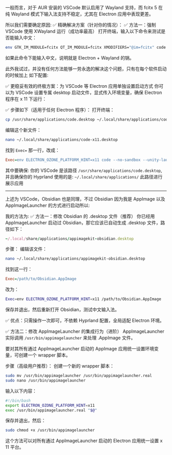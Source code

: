 一般而言，对于 AUR 安装的 VSCode 默认启用了 Wayland 支持，而 fcitx 5 在纯 Wayland 模式下输入法支持不稳定，尤其在 Electron 应用中表现更差。

所以我们需要确定原因:
✅ 精确解决方案（针对你的情况）：
✅ 方法一：强制 VSCode 使用 XWayland 运行（成功率最高）
打开终端，输入以下命令来测试是否能输入中文：

```bash
env GTK_IM_MODULE=fcitx QT_IM_MODULE=fcitx XMODIFIERS="@im=fcitx" code --ozone-platform=x11
```
如果此命令下能输入中文，说明就是 Electron + Wayland 的锅。

此外我试过，并没有任何方法能够一劳永逸的解决这个问题，只有在每个软件启动的时候加上
如下配置:

✅ 更稳妥有效的终极方案：为 VSCode 等 Electron 应用单独设置启动方式
你可以为 VSCode 设置专属 desktop 启动文件，显式传入环境变量，确保 Electron 程序在 x 11 下运行：

✅ 步骤如下（适用于任何 Electron 程序）：
打开终端：

```bash
cp /usr/share/applications/code.desktop ~/.local/share/applications/code-x11.desktop
```

编辑这个新文件：

```bash
nano ~/.local/share/applications/code-x11.desktop
```
找到 `Exec=` 那一行，改成：

```ini
Exec=env ELECTRON_OZONE_PLATFORM_HINT=x11 code --no-sandbox --unity-launch %F
```
其中要确保: 你的 VSCode 是该路径 `/usr/share/applications/code.desktop`, 并且确保你的 Hyprland 使用的是: `~/.local/share/applications/` 此路径进行展示应用

---
上述为 VSCode，Obsidian 也是同理，不过 Obsidian 因为我是 AppImage 以及 AppImageLauncher 的方式进行启动所以:

我的方法为:
✅ 方法一：修改 Obsidian 的 .desktop 文件（推荐）
你已经用 AppImageLauncher 启动过 Obsidian，那它应该已自动生成 .desktop 文件，路径如下：

```ruby
~/.local/share/applications/appimagekit-obsidian.desktop
```
步骤：
编辑该文件：

```bash
nano ~/.local/share/applications/appimagekit-obsidian.desktop
```
找到这一行：

```ini
Exec=/path/to/Obsidian.AppImage
```

改为：

```bash
Exec=env ELECTRON_OZONE_PLATFORM_HINT=x11 /path/to/Obsidian.AppImage
```

保存并退出，然后重新打开 Obsidian，测试中文输入法。

✅ 优点：只需操作一次即可，不依赖 Hyprland 配置，全局适配 Electron 环境。

✅ 方法二：修改 AppImageLauncher 的集成行为（进阶）
AppImageLauncher 实际调用 `/usr/bin/appimagelauncher` 来处理 .AppImage 文件。

要对其所有通过 AppImageLauncher 启动的 AppImage 应用统一设置环境变量，可创建一个 wrapper 脚本。

步骤（高级用户推荐）：
创建一个新的 wrapper 脚本：

```bash
sudo mv /usr/bin/appimagelauncher /usr/bin/appimagelauncher.real
sudo nano /usr/bin/appimagelauncher
```
输入以下内容：

```bash
#!/bin/bash
export ELECTRON_OZONE_PLATFORM_HINT=x11
exec /usr/bin/appimagelauncher.real "$@"
```

保存并退出，然后：

```bash
sudo chmod +x /usr/bin/appimagelauncher
```

这个方法可以对所有通过 AppImageLauncher 启动的 Electron 应用统一设置 x 11 平台。